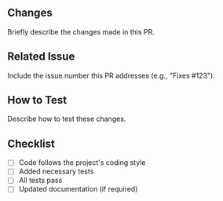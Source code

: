 ## Changes

Briefly describe the changes made in this PR.

## Related Issue

Include the issue number this PR addresses (e.g., "Fixes #123").

## How to Test

Describe how to test these changes.

## Checklist

- [ ] Code follows the project's coding style
- [ ] Added necessary tests
- [ ] All tests pass
- [ ] Updated documentation (if required)
